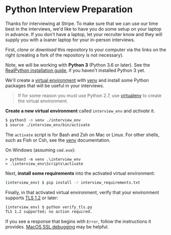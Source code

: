 # Python Interview Preparation

Thanks for interviewing at Stripe.
To make sure that we can use our time best in the interviews,
we'd like to have you do some setup on your laptop in advance.
If you don't have a laptop, let your recruiter know
and they will supply you with a loaner laptop for your in-person interviews.

First, _clone_ or _download_ this repository to your computer
via the links on the right
(creating a fork of the repository is not necessary).

Note, we will be working with **Python 3** (Python 3.6 or later).
See the [RealPython installation guide], if you haven't installed Python 3 yet.

We'll create a [virtual environment] with [venv]
and install some Python packages that will be useful in your interviews.

> If for some reason you must use Python 2.7,
> use [virtualenv] to create the virtual environment.

**Create a new virtual environment** called `interview_env` and _activate_ it.

```bash
$ python3 -m venv ./interview_env
$ source ./interview_env/bin/activate
```

The `activate` script is for Bash and Zsh on Mac or Linux.
For other shells, such as Fish or Csh, see the [venv] documentation.

On Windows (assuming `cmd.exe`):

```batch
> python3 -m venv .\interview_env
> .\interview_env\Scripts\activate
```

Next, **install some requirements** into the activated virtual environment:

```bash
(interview_env) $ pip install -r interview_requirements.txt
```

Finally, in that activated virtual environment, verify that your environment supports [TLS 1.2] or later:

```bash
(interview_env) $ python verify_tls.py
TLS 1.2 supported; no action required.
```

If you see a response that begins with `Error`, follow the instructions it provides.
[MacOS SSL debugging] may be helpful.


[RealPython installation guide]: https://realpython.com/installing-python/
[virtual environment]: https://realpython.com/python-virtual-environments-a-primer/
[venv]: https://docs.python.org/3/library/venv.html
[virtualenv]: https://virtualenv.pypa.io/en/latest/installation.html
[TLS 1.2]: https://pyfound.blogspot.com/2017/01/time-to-upgrade-your-python-tls-v12.html
[MacOS SSL debugging]: https://stackoverflow.com/questions/58280484/ssl-module-in-python-is-not-available-on-osx/60467942#60467942
